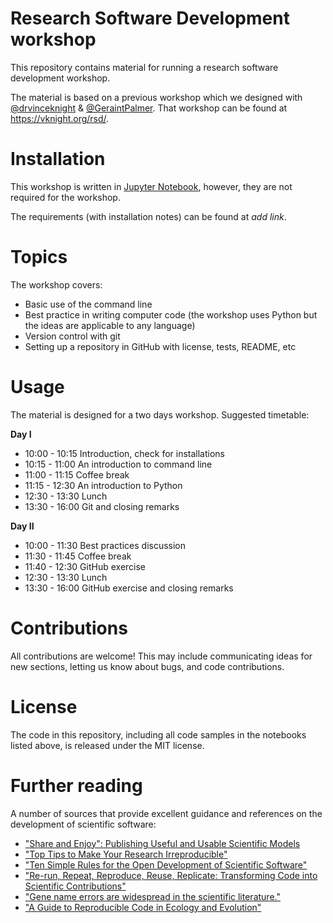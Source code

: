 # Research Software Development workshop

This repository contains material for running a research software development
workshop.

The material is based on a previous workshop which we designed with [@drvinceknight](https://twitter.com/drvinceknight)
& [@GeraintPalmer](https://twitter.com/GeraintPalmer). That workshop can be
found at https://vknight.org/rsd/.


# Installation

This workshop is written in [Jupyter Notebook](https://jupyter.org), however,
they are not required for the workshop.

The requirements (with installation notes) can be found at _add link_.

# Topics

The workshop covers:

- Basic use of the command line
- Best practice in writing computer code (the workshop uses Python but the ideas are applicable to any language)
- Version control with git
- Setting up a repository in GitHub with license, tests, README, etc


# Usage

The material is designed for a two days workshop. Suggested timetable:

**Day I**

- 10:00 - 10:15 Introduction, check for installations
- 10:15 - 11:00 An introduction to command line
- 11:00 - 11:15 Coffee break
- 11:15 - 12:30 An introduction to Python
- 12:30 - 13:30 Lunch
- 13:30 - 16:00 Git and closing remarks

**Day II**

- 10:00 - 11:30 Best practices discussion
- 11:30 - 11:45 Coffee break
- 11:40 - 12:30 GitHub exercise
- 12:30 - 13:30 Lunch
- 13:30 - 16:00 GitHub exercise and closing remarks

# Contributions

All contributions are welcome! This may include communicating ideas for new
sections, letting us know about bugs, and code contributions.

# License

The code in this repository, including all code samples in the notebooks listed
above, is released under the MIT license.

# Further reading

A number of sources that provide excellent guidance and references on the
development of scientific software:

- ["Share and Enjoy": Publishing Useful and Usable Scientific Models](https://arxiv.org/abs/1409.0367)
- ["Top Tips to Make Your Research Irreproducible"](https://arxiv.org/abs/1504.00062)
- ["Ten Simple Rules for the Open Development of Scientific Software"](https://journals.plos.org/ploscompbiol/article?id=10.1371/journal.pcbi.1002802)
- ["Re-run, Repeat, Reproduce, Reuse, Replicate: Transforming Code into Scientific Contributions"](https://arxiv.org/abs/1708.08205)
- ["Gene name errors are widespread in the scientific literature."](https://pubmed.ncbi.nlm.nih.gov/27552985/)
- ["A Guide to Reproducible Code in Ecology and Evolution"](https://www.britishecologicalsociety.org/wp-content/uploads/2017/12/guide-to-reproducible-code.pdf)